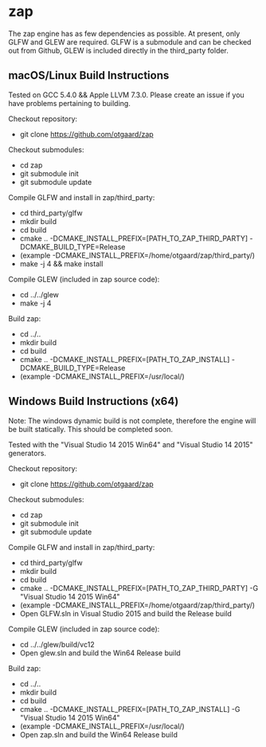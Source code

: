 # zap

The zap engine has as few dependencies as possible.  At present, only GLFW and GLEW are
required.  GLFW is a submodule and can be checked out from Github, GLEW is included 
directly in the third_party folder.

macOS/Linux Build Instructions
------------------------------

Tested on GCC 5.4.0 && Apple LLVM 7.3.0. Please create an issue if you have problems pertaining to building.

Checkout repository:

* git clone https://github.com/otgaard/zap

Checkout submodules:

* cd zap
* git submodule init
* git submodule update

Compile GLFW and install in zap/third_party:

* cd third_party/glfw
* mkdir build
* cd build
* cmake .. -DCMAKE_INSTALL_PREFIX=[PATH_TO_ZAP_THIRD_PARTY] -DCMAKE_BUILD_TYPE=Release
* (example -DCMAKE_INSTALL_PREFIX=/home/otgaard/zap/third_party/)
* make -j 4 && make install

Compile GLEW (included in zap source code):

* cd ../../glew
* make -j 4

Build zap:

* cd ../..
* mkdir build
* cd build
* cmake .. -DCMAKE_INSTALL_PREFIX=[PATH_TO_ZAP_INSTALL] -DCMAKE_BUILD_TYPE=Release
* (example -DCMAKE_INSTALL_PREFIX=/usr/local/)

Windows Build Instructions (x64)
--------------------------------

Note: The windows dynamic build is not complete, therefore the engine will be built statically.  This
should be completed soon.

Tested with the "Visual Studio 14 2015 Win64" and "Visual Studio 14 2015" generators.

Checkout repository:

* git clone https://github.com/otgaard/zap

Checkout submodules:

* cd zap
* git submodule init
* git submodule update

Compile GLFW and install in zap/third_party:

* cd third_party/glfw
* mkdir build
* cd build
* cmake .. -DCMAKE_INSTALL_PREFIX=[PATH_TO_ZAP_THIRD_PARTY] -G "Visual Studio 14 2015 Win64"
* (example -DCMAKE_INSTALL_PREFIX=/home/otgaard/zap/third_party/)
* Open GLFW.sln in Visual Studio 2015 and build the Release build

Compile GLEW (included in zap source code):

* cd ../../glew/build/vc12
* Open glew.sln and build the Win64 Release build

Build zap:

* cd ../..
* mkdir build
* cd build
* cmake .. -DCMAKE_INSTALL_PREFIX=[PATH_TO_ZAP_INSTALL] -G "Visual Studio 14 2015 Win64"
* (example -DCMAKE_INSTALL_PREFIX=/usr/local/)
* Open zap.sln and build the Win64 Release build